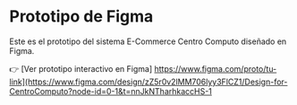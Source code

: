 # Prototipo de Figma

Este es el prototipo del sistema E-Commerce Centro Computo diseñado en Figma.  

👉 [Ver prototipo interactivo en Figma] https://www.figma.com/proto/tu-link](https://www.figma.com/design/zZ5r0v2lMM706lyy3FlCZ1/Design-for-CentroComputo?node-id=0-1&t=nnJkNTharhkaccHS-1
